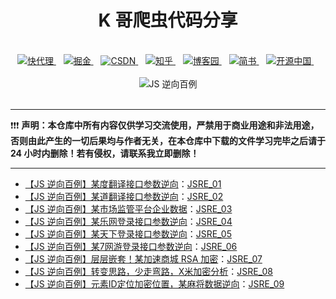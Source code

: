 <h1 align="center">K 哥爬虫代码分享</h1>
<br>
<div align="center">
    <a href="https://www.kuaidaili.com/">
        <img alt="快代理" src="https://img.shields.io/static/v1?label=%E5%BF%AB%E4%BB%A3%E7%90%86&message=%20&color=%231E80FF&logo=KaiOS&style=flat-square&logoColor=white">
    </a>&nbsp;&nbsp;
    <a href="https://juejin.cn/user/950457502012974">
        <img alt="掘金" src="https://img.shields.io/static/v1?label=%E6%8E%98%E9%87%91&message=%20&color=%23FBBC05&logo=jQuery&style=flat-square&logoColor=white">
    </a>&nbsp;&nbsp;
    <a href="https://blog.csdn.net/kdl_csdn">
        <img alt="CSDN" src="https://img.shields.io/static/v1?label=CSDN&message=%20&color=%23F91310&logo=c&style=flat-square&logoColor=white">
    </a>&nbsp;&nbsp;
    <a href="https://www.zhihu.com/people/wan-feng-zzz-5">
        <img alt="知乎" src="https://img.shields.io/static/v1?label=%E7%9F%A5%E4%B9%8E&message=%20&color=%23008B8B&logo=zhihu&style=flat-square&logoColor=white">
    </a>&nbsp;&nbsp;
        <a href="https://www.cnblogs.com/kuaidaili/">
        <img alt="博客园" src="https://img.shields.io/static/v1?label=%E5%8D%9A%E5%AE%A2%E5%9B%AD&message=%20&color=green2&logo=Blogger&style=flat-square&logoColor=white">
    </a>&nbsp;&nbsp;
    <a href="https://www.jianshu.com/u/d6d773394f99">
        <img alt="简书" src="https://img.shields.io/static/v1?label=%E7%AE%80%E4%B9%A6&message=%20&color=%23EA6F5A&logo=Storyblok&style=flat-square&logoColor=white">
    </a>&nbsp;&nbsp;
    <a href="https://my.oschina.net/u/4585873">
        <img alt="开源中国" src="https://img.shields.io/static/v1?label=%E5%BC%80%E6%BA%90%E4%B8%AD%E5%9B%BD&message=%20&color=%2332AA66&logo=Codio&style=flat-square&logoColor=white">
    </a>&nbsp;&nbsp;
</div>
<br>
<div align="center">
    <img alt="JS 逆向百例" src="https://img-blog.csdnimg.cn/6cd3bfd452f34300b033affba0a0733d.gif"></img>
</div>
<!-- <div align="center">
    <img alt="JS 逆向百例" src="https://img-blog.csdnimg.cn/fad5d57123a048819be40229e83a6796.png"></img>
</div>
<br> -->
<br>

---

❗❗❗ **声明：本仓库中所有内容仅供学习交流使用，严禁用于商业用途和非法用途，否则由此产生的一切后果均与作者无关，在本仓库中下载的文件学习完毕之后请于 24 小时内删除！若有侵权，请联系我立即删除！**

---

- [【JS 逆向百例】某度翻译接口参数逆向](https://mp.weixin.qq.com/s/li_UBzEUvLmaL207eFhyvw)：[JSRE_01](https://github.com/kuaidaili/crawler/tree/master/JSRE_01)
- [【JS 逆向百例】某道翻译接口参数逆向](https://mp.weixin.qq.com/s/p9oFqVQhHn4tlpqonAdNSQ)：[JSRE_02](https://github.com/kuaidaili/crawler/tree/master/JSRE_02)
- [【JS 逆向百例】某市场监管平台企业数据](https://mp.weixin.qq.com/s/QmWy0zhsE0ZwEJwrfCohTA)：[JSRE_03](https://github.com/kuaidaili/crawler/tree/master/JSRE_03)
- [【JS 逆向百例】某乐网登录接口参数逆向](https://mp.weixin.qq.com/s/1eXvxbZklEtwrkUn4iEmtQ)：[JSRE_04](https://github.com/kuaidaili/crawler/tree/master/JSRE_04)
- [【JS 逆向百例】某天下登录接口参数逆向](https://mp.weixin.qq.com/s/yQMlvddLHi_lSQAuK05HyA)：[JSRE_05](https://github.com/kuaidaili/crawler/tree/main/JSRE_05)
- [【JS 逆向百例】某7网游登录接口参数逆向](https://mp.weixin.qq.com/s/OrDOGRECm-k7f_thL6NO1A)：[JSRE_06](https://github.com/kuaidaili/crawler/tree/main/JSRE_06)
- [【JS 逆向百例】层层嵌套！某加速商城 RSA 加密](https://mp.weixin.qq.com/s/tvzh0tIs1N_R3Ycj8r5SMg)：[JSRE_07](https://github.com/kuaidaili/crawler/tree/main/JSRE_07)
- [【JS 逆向百例】转变思路，少走弯路，X米加密分析](https://mp.weixin.qq.com/s/gBOTxUiq1RgOaZtdR6XRSA)：[JSRE_08](https://github.com/kuaidaili/crawler/tree/main/JSRE_08)
- [【JS 逆向百例】元素ID定位加密位置，某麻将数据逆向](https://mp.weixin.qq.com/s/KWJLN3O2qTwqjj3ZrVo2fA)：[JSRE_09](https://github.com/kuaidaili/crawler/tree/main/JSRE_09)

